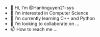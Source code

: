 - 👋 Hi, I’m @Hanhnguyen21-sys
- 👀 I’m interested in Computer Science
- 🌱 I’m currently learning C++ and Python
- 💞️ I’m looking to collaborate on ...
- 📫 How to reach me ...

<!---
Hanhnguyen21-sys/Hanhnguyen21-sys is a ✨ special ✨ repository because its `README.md` (this file) appears on your GitHub profile.
You can click the Preview link to take a look at your changes.
--->
